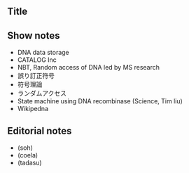 ## Title

## Show notes
- DNA data storage
- CATALOG Inc
- NBT, Random access of DNA led by MS research
- 誤り訂正符号
- 符号理論
- ランダムアクセス
- State machine using DNA recombinase (Science, Tim liu)
- Wikipedna

## Editorial notes
- (soh)
- (coela)
- (tadasu)
